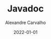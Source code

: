 ---
title: Javadoc
author: Alexandre Carvalho
date: 2022-01-01
category: docs
layout: iframe
iframe: /javadoc/index.html
---